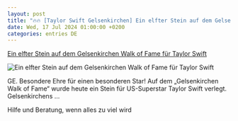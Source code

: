 ```yaml
---
layout: post
title: "🔥🔥 [Taylor Swift Gelsenkirchen] Ein elfter Stein auf dem Gelsenkirchen Walk of Fame für Taylor Swift"
date: Wed, 17 Jul 2024 01:00:00 +0200
categories: entries DE
---
```

[Ein elfter Stein auf dem Gelsenkirchen Walk of Fame für Taylor Swift](https://www.gelsenkirchen.de/de/_funktionsnavigation/presse/pressemeldungen/64334-ein-elfter-stein-auf-dem-gelsenkirchen-walk-of-fame-fuer-taylor-swift)

![Ein elfter Stein auf dem Gelsenkirchen Walk of Fame für Taylor Swift](https://www.gelsenkirchen.de/apple-touch-icon.png)

GE. Besondere Ehre für einen besonderen Star! Auf dem „Gelsenkirchen Walk of Fame“ wurde heute ein Stein für US-Superstar Taylor Swift verlegt. Gelsenkirchens ...

Hilfe und Beratung, wenn alles zu viel wird


